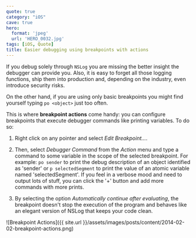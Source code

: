 ```yaml
---
quote: true
category: "iOS"
cave: true
hero:
  format: 'jpeg'
  url: 'HERO_0032.jpg'
tags: [iOS, Quote]
title: Easier debugging using breakpoints with actions
---
```


If you debug solely through ```NSLog``` you are missing the better insight the debugger can provide you. Also, it is easy to forget all those logging functions, ship them into production and, depending on the industry, even introduce security risks.

On the other hand, if you are using only basic breakpoints you might find yourself typing ```po <object>``` just too often.

This is where **breakpoint actions** come handy: you can configure breakpoints that execute debugger commands like printing variables. To do so:

1. Right click on any pointer and select *Edit Breakpoint...*.

2. Then, select *Debugger Command* from the *Action* menu and type a command to some variable in the scope of the selected breakpoint. For example: ```po sender``` to print the debug description of an object identified as 'sender' or ```p selectedSegment``` to print the value of an atomic variable named 'selectedSegment'. If you feel in a verbose mood and need to output lots of stuff, you can click the '+' button and add more commands with more prints.

3. By selecting the option *Automatically continue after evaluating*, the breakpoint doesn't stop the execution of the program and behaves like an elegant version of NSLog that keeps your code clean.

![Breakpoint Actions]({{ site.url }}/assets/images/posts/content/2014-02-02-breakpoint-actions.png)
